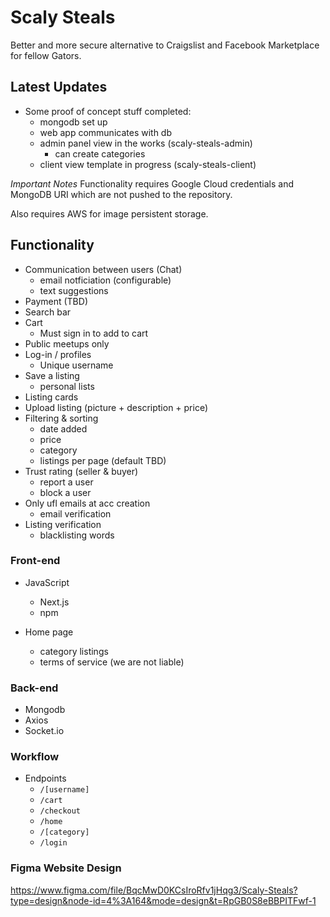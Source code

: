 # Scaly Steals
Better and more secure alternative to Craigslist and Facebook Marketplace for fellow Gators.

## Latest Updates
- Some proof of concept stuff completed:
  - mongodb set up
  - web app communicates with db
  - admin panel view in the works (scaly-steals-admin)
    - can create categories
  - client view template in progress (scaly-steals-client)

*Important Notes*
Functionality requires Google Cloud credentials and MongoDB URI which are not pushed to the repository.

Also requires AWS for image persistent storage.

## Functionality
- Communication between users (Chat)
  - email notficiation (configurable)
  - text suggestions
- Payment (TBD)
- Search bar
- Cart
  - Must sign in to add to cart
- Public meetups only
- Log-in / profiles
  - Unique username
- Save a listing
  - personal lists
- Listing cards
- Upload listing (picture + description + price)
- Filtering & sorting
  - date added
  - price
  - category
  - listings per page (default TBD)
- Trust rating (seller & buyer)
  - report a user
  - block a user
- Only ufl emails at acc creation
  - email verification
- Listing verification
  - blacklisting words

### Front-end
- JavaScript
  - Next.js
  - npm
 
- Home page
  - category listings
  - terms of service (we are not liable)

### Back-end
- Mongodb
- Axios
- Socket.io

### Workflow
- Endpoints
  - `/[username]`
  - `/cart`
  - `/checkout`
  - `/home`
  - `/[category]`
  - `/login`

### Figma Website Design
https://www.figma.com/file/BqcMwD0KCsIroRfv1jHqg3/Scaly-Steals?type=design&node-id=4%3A164&mode=design&t=RpGB0S8eBBPITFwf-1
